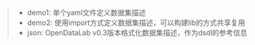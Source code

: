 > - demo1: 单个yaml文件定义数据集描述
> - demo2: 使用import方式定义数据集描述，可以构建lib的方式共享复用
> - json: OpenDataLab v0.3版本格式化数据集描述，作为dsdl的参考信息
